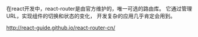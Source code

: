

在react开发中，react-router是由官方维护的，唯一可选的路由库。
它通过管理 URL，实现组件的切换和状态的变化，
开发复杂的应用几乎肯定会用到。



http://react-guide.github.io/react-router-cn/



